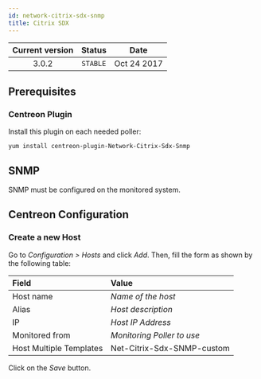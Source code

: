 ```yaml
---
id: network-citrix-sdx-snmp
title: Citrix SDX
---
```


| Current version | Status | Date |
| :-: | :-: | :-: |
| 3.0.2 | `STABLE` | Oct 24 2017 |

## Prerequisites

### Centreon Plugin

Install this plugin on each needed poller:

``` shell
yum install centreon-plugin-Network-Citrix-Sdx-Snmp
```

## SNMP

SNMP must be configured on the monitored system.

## Centreon Configuration

### Create a new Host

Go to *Configuration \> Hosts* and click *Add*. Then, fill the form as shown by
the following table:

| Field                                | Value                      |
| :----------------------------------- | :------------------------- |
| Host name                            | *Name of the host*         |
| Alias                                | *Host description*         |
| IP                                   | *Host IP Address*          |
| Monitored from                       | *Monitoring Poller to use* |
| Host Multiple Templates              | Net-Citrix-Sdx-SNMP-custom |

Click on the *Save* button.

